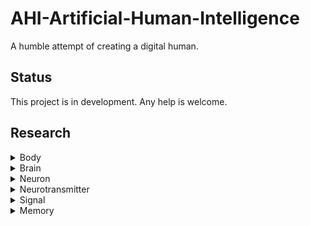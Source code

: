 # AHI-Artificial-Human-Intelligence

A humble attempt of creating a digital human.

## Status

This project is in development. Any help is welcome.

## Research

<div>
  <details>
    <summary>Body</summary>
    Contains all organs for a functioning organism.
    Has to have organs to interact with its surroundings (I/O Organs | Input/Output Organs).
  </details>
  <details>
    <summary>Brain</summary>
    Contains Neurons.
  </details>
  <details>
  <summary>Neuron</summary>
    Receives/Sends Signals.
  </details>
  <details>
  <summary>Neurotransmitter</summary>
    Can either be excitatory (positive) or inhibitory (negative). 
  </details>
  <details>
  <summary>Signal</summary>
    Can be sent/received by Neurons.
    Can die when its not forwarded to another Neuron.
  </details>
  <details>
  <summary>Memory</summary>
    The path of Neurons a Signal took until it died.
  </details>
</div>
